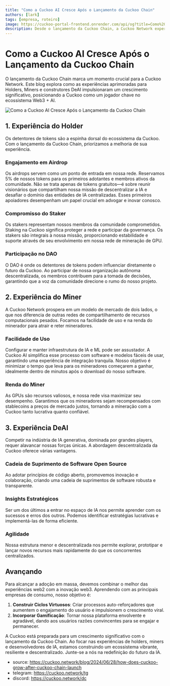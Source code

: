 ```yaml
---
title: "Como a Cuckoo AI Cresce Após o Lançamento da Cuckoo Chain"
authors: [lark]
tags: [empresa, roteiro]
image: https://cuckoo-portal-frontend.onrender.com/api/og?title=Como%20a%20Cuckoo%20AI%20Cresce%20Ap%C3%B3s%20o%20Lan%C3%A7amento%20da%20Cuckoo%20Chain
description: Desde o lançamento da Cuckoo Chain, a Cuckoo Network experimentou um crescimento significativo. Este blog explora as experiências aprimoradas de Holder, Miner e construtor DeAI que impulsionam essa transformação.
---
```


# Como a Cuckoo AI Cresce Após o Lançamento da Cuckoo Chain

O lançamento da Cuckoo Chain marca um momento crucial para a Cuckoo Network. Este blog explora como as experiências aprimoradas para Holders, Miners e construtores DeAI impulsionaram um crescimento significativo, posicionando a Cuckoo como um jogador chave no ecossistema Web3 + AI.

![Como a Cuckoo AI Cresce Após o Lançamento da Cuckoo Chain](https://cuckoo-network.b-cdn.net/how-does-cuckoo-grow-after-cuckoo-chain-launch.webp "Como a Cuckoo AI Cresce Após o Lançamento da Cuckoo Chain")

## 1. Experiência do Holder

Os detentores de tokens são a espinha dorsal do ecossistema da Cuckoo. Com o lançamento da Cuckoo Chain, priorizamos a melhoria de sua experiência.

### Engajamento em Airdrop

Os airdrops servem como um ponto de entrada em nossa rede. Reservamos 5% de nossos tokens para os primeiros adotantes e membros ativos da comunidade. Não se trata apenas de tokens gratuitos—é sobre reunir visionários que compartilham nossa missão de descentralizar a IA e desafiar o domínio das entidades de IA centralizadas. Esses primeiros apoiadores desempenham um papel crucial em advogar e inovar conosco.

### Compromisso do Staker

Os stakers representam nossos membros da comunidade comprometidos. Staking na Cuckoo significa proteger a rede e participar da governança. Os stakers são integrais à nossa missão, proporcionando estabilidade e suporte através de seu envolvimento em nossa rede de mineração de GPU.

### Participação no DAO

O DAO é onde os detentores de tokens podem influenciar diretamente o futuro da Cuckoo. Ao participar de nossa organização autônoma descentralizada, os membros contribuem para a tomada de decisões, garantindo que a voz da comunidade direcione o rumo do nosso projeto.

## 2. Experiência do Miner

A Cuckoo Network prospera em um modelo de mercado de dois lados, o que nos diferencia de outras redes de compartilhamento de recursos computacionais pesados. Focamos na facilidade de uso e na renda do minerador para atrair e reter mineradores.

### Facilidade de Uso

Configurar e manter infraestrutura de IA e ML pode ser assustador. A Cuckoo AI simplifica esse processo com software e modelos fáceis de usar, garantindo uma experiência de integração tranquila. Nosso objetivo é minimizar o tempo que leva para os mineradores começarem a ganhar, idealmente dentro de minutos após o download do nosso software.

### Renda do Miner

As GPUs são recursos valiosos, e nossa rede visa maximizar seu desempenho. Garantimos que os mineradores sejam recompensados com stablecoins a preços de mercado justos, tornando a mineração com a Cuckoo tanto lucrativa quanto confiável.

## 3. Experiência DeAI

Competir na indústria de IA generativa, dominada por grandes players, requer alavancar nossas forças únicas. A abordagem descentralizada da Cuckoo oferece várias vantagens.

### Cadeia de Suprimento de Software Open Source

Ao adotar princípios de código aberto, promovemos inovação e colaboração, criando uma cadeia de suprimentos de software robusta e transparente.

### Insights Estratégicos

Ser um dos últimos a entrar no espaço de IA nos permite aprender com os sucessos e erros dos outros. Podemos identificar estratégias lucrativas e implementá-las de forma eficiente.

### Agilidade

Nossa estrutura menor e descentralizada nos permite explorar, prototipar e lançar novos recursos mais rapidamente do que os concorrentes centralizados.

## Avançando

Para alcançar a adoção em massa, devemos combinar o melhor das experiências web2 com a inovação web3. Aprendendo com as principais empresas de consumo, nosso objetivo é:

1. **Construir Ciclos Virtuosos**: Criar processos auto-reforçadores que aumentem o engajamento do usuário e impulsionem o crescimento viral.
2. **Incorporar Gamificação**: Tornar nossa plataforma envolvente e agradável, dando aos usuários razões convincentes para se engajar e permanecer.

A Cuckoo está preparada para um crescimento significativo com o lançamento da Cuckoo Chain. Ao focar nas experiências de holders, miners e desenvolvedores de IA, estamos construindo um ecossistema vibrante, resiliente e descentralizado. Junte-se a nós na redefinição do futuro da IA.

- source: https://cuckoo.network/blog/2024/06/28/how-does-cuckoo-grow-after-cuckoo-chain-launch
- telegram: https://cuckoo.network/tg
- discord: https://cuckoo.network/dc
